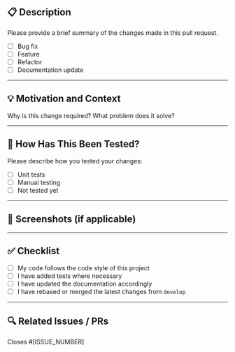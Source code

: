 ## 📋 Description

Please provide a brief summary of the changes made in this pull request.

- [ ] Bug fix
- [ ] Feature
- [ ] Refactor
- [ ] Documentation update

---

## 💡 Motivation and Context

Why is this change required? What problem does it solve?

---

## 🧪 How Has This Been Tested?

Please describe how you tested your changes:

- [ ] Unit tests
- [ ] Manual testing
- [ ] Not tested yet

---

## 📸 Screenshots (if applicable)

---

## ✅ Checklist

- [ ] My code follows the code style of this project
- [ ] I have added tests where necessary
- [ ] I have updated the documentation accordingly
- [ ] I have rebased or merged the latest changes from `develop`

---

## 🔍 Related Issues / PRs

Closes #[ISSUE_NUMBER]
